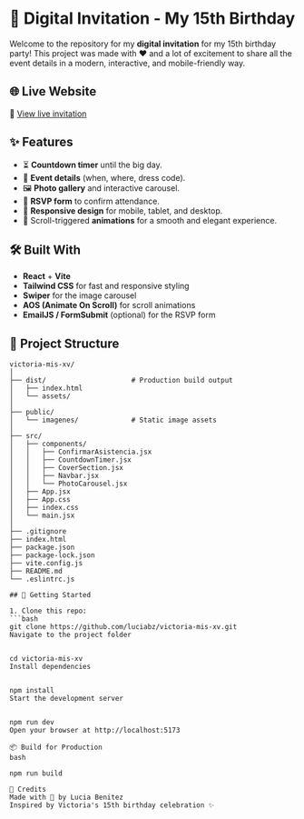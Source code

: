 # 🎉 Digital Invitation - My 15th Birthday

Welcome to the repository for my **digital invitation** for my 15th birthday party! This project was made with ❤️ and a lot of excitement to share all the event details in a modern, interactive, and mobile-friendly way.

## 🌐 Live Website

🔗 [View live invitation](https://victoria-mis-xv.netlify.app/)

## ✨ Features

- ⏳ **Countdown timer** until the big day.
- 📅 **Event details** (when, where, dress code).
- 🖼️ **Photo gallery** and interactive carousel.
- 📩 **RSVP form** to confirm attendance.
- 📱 **Responsive design** for mobile, tablet, and desktop.
- 💫 Scroll-triggered **animations** for a smooth and elegant experience.

## 🛠️ Built With

- **React** + **Vite**
- **Tailwind CSS** for fast and responsive styling
- **Swiper** for the image carousel
- **AOS (Animate On Scroll)** for scroll animations
- **EmailJS / FormSubmit** (optional) for the RSVP form

## 📁 Project Structure

```plaintext
victoria-mis-xv/
│
├── dist/                     # Production build output
│   ├── index.html
│   └── assets/
│
├── public/
│   └── imagenes/             # Static image assets
│
├── src/
│   ├── components/
│   │   ├── ConfirmarAsistencia.jsx
│   │   ├── CountdownTimer.jsx
│   │   ├── CoverSection.jsx
│   │   ├── Navbar.jsx
│   │   └── PhotoCarousel.jsx
│   ├── App.jsx
│   ├── App.css
│   ├── index.css
│   └── main.jsx
│
├── .gitignore
├── index.html
├── package.json
├── package-lock.json
├── vite.config.js
├── README.md
└── .eslintrc.js

## 🚀 Getting Started

1. Clone this repo:
```bash
git clone https://github.com/luciabz/victoria-mis-xv.git
Navigate to the project folder


cd victoria-mis-xv
Install dependencies


npm install
Start the development server


npm run dev
Open your browser at http://localhost:5173

📦 Build for Production
bash

npm run build

🎀 Credits
Made with 💜 by Lucia Benitez
Inspired by Victoria's 15th birthday celebration ✨


